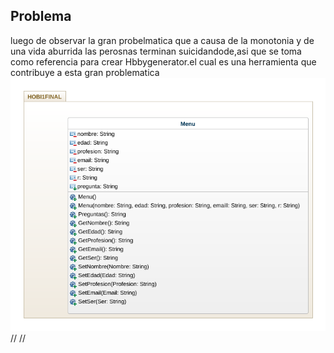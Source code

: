## Problema
luego de observar la gran probelmatica que a causa de la monotonia y de una vida aburrida las perosnas terminan suicidandode,asi que se toma como referencia para crear Hbbygenerator.el cual es  una herramienta que contribuye a esta gran problematica
![Diagrama](Diagrama.png "Diagrama")
//
//
